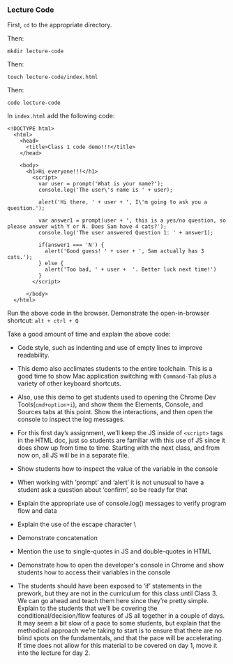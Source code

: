 ### Lecture Code  

First, `cd` to the appropriate directory.

Then:  
```
mkdir lecture-code
```  

Then:  
```
touch lecture-code/index.html
```  

Then:  
```
code lecture-code
```  

In `index.html` add the following code:  
```
<!DOCTYPE html>
  <html>  
    <head>
      <title>Class 1 code demo!!!</title>
    </head>

    <body>
      <h1>Hi everyone!!!</h1>
        <script>
          var user = prompt('What is your name?');
          console.log('The user\'s name is ' + user);

          alert('Hi there, ' + user + ', I\'m going to ask you a question.');

          var answer1 = prompt(user + ', this is a yes/no question, so please answer with Y or N. Does Sam have 4 cats?');
          console.log('The user answered Question 1: ' + answer1);

          if(answer1 === 'N') {
            alert('Good guess! ' + user + ', Sam actually has 3 cats.');
          } else {
            alert('Too bad, ' + user +  '. Better luck next time!')
          }
        </script>

      </body>
  </html>
```

Run the above code in the browser. Demonstrate the open-in-browser shortcut: `alt + ctrl + Q`

Take a good amount of time and explain the above code:  
* Code style, such as indenting and use of empty lines to improve readability.  
* This demo also acclimates students to the entire toolchain. This is a good time to show Mac application switching with `Command-Tab` plus a variety of other keyboard shortcuts.  
* Also, use this demo to get students used to opening the Chrome Dev Tools(`cmd+option+i`), and show them the Elements, Console, and Sources tabs at this point. Show the interactions, and then open the console to inspect the log messages.  
* For this first day’s assignment, we’ll keep the JS inside of `<script>` tags in the HTML doc, just so students are familiar with this use of JS since it does show up from time to time. Starting with the next class, and from now on, all JS will be in a separate file.  
* Show students how to inspect the value of the variable in the console  
* When working with ‘prompt’ and ‘alert’ it is not unusual to have a student ask a question about ‘confirm’, so be ready for that  
* Explain the appropriate use of console.log() messages to verify program flow and data  
* Explain the use of the escape character \  
* Demonstrate concatenation  
* Mention the use to single-quotes in JS and double-quotes in HTML
* Demonstrate how to open the developer's console in Chrome and show students how to access their variables in the console

* The students should have been exposed to ‘if’ statements in the prework, but they are not in the curriculum for this class until Class 3. We can go ahead and teach them here since they’re pretty simple. Explain to the students that we’ll be covering the conditional/decision/flow features of JS all together in a couple of days. It may seem a bit slow of a pace to some students, but explain that the methodical approach we’re taking to start is to ensure that there are no blind spots on the fundamentals, and that the pace will be accelerating. If time does not allow for this material to be covered on day 1, move it into the lecture for day 2.
